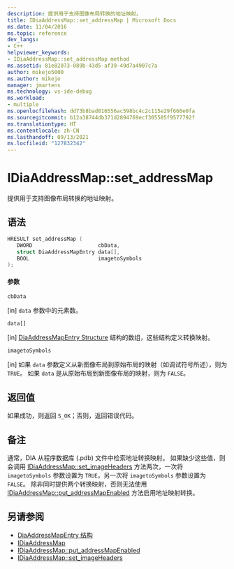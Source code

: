 ```yaml
---
description: 提供用于支持图像布局转换的地址映射。
title: IDiaAddressMap::set_addressMap | Microsoft Docs
ms.date: 11/04/2016
ms.topic: reference
dev_langs:
- C++
helpviewer_keywords:
- IDiaAddressMap::set_addressMap method
ms.assetid: 81e82073-089b-43d5-af39-49d7a4907c7a
author: mikejo5000
ms.author: mikejo
manager: jmartens
ms.technology: vs-ide-debug
ms.workload:
- multiple
ms.openlocfilehash: dd73b8bad816556ac598bc4c2c115e29f660e0fa
ms.sourcegitcommit: b12a38744db371d2894769ecf305585f9577792f
ms.translationtype: HT
ms.contentlocale: zh-CN
ms.lasthandoff: 09/13/2021
ms.locfileid: "127832342"
---
```

# <a name="idiaaddressmapset_addressmap"></a>IDiaAddressMap::set_addressMap
提供用于支持图像布局转换的地址映射。

## <a name="syntax"></a>语法

```C++
HRESULT set_addressMap ( 
   DWORD                     cbData,
   struct DiaAddressMapEntry data[],
   BOOL                      imagetoSymbols
);
```

#### <a name="parameters"></a>参数
 `cbData`

[in] `data` 参数中的元素数。

 `data[]`

[in] [DiaAddressMapEntry Structure](../../debugger/debug-interface-access/diaaddressmapentry.md) 结构的数组，这些结构定义转换映射。

 `imagetoSymbols`

[in] 如果 `data` 参数定义从新图像布局到原始布局的映射（如调试符号所述），则为 `TRUE`。 如果 `data` 是从原始布局到新图像布局的映射，则为 `FALSE`。

## <a name="return-value"></a>返回值
 如果成功，则返回 `S_OK`；否则，返回错误代码。

## <a name="remarks"></a>备注
 通常，DIA 从程序数据库 (.pdb) 文件中检索地址转换映射。 如果缺少这些值，则会调用 [IDiaAddressMap::set_imageHeaders](../../debugger/debug-interface-access/idiaaddressmap-set-imageheaders.md) 方法两次，一次将 `imagetoSymbols` 参数设置为 `TRUE`，另一次将 `imagetoSymbols` 参数设置为 `FALSE`。 除非同时提供两个转换映射，否则无法使用 [IDiaAddressMap::put_addressMapEnabled](../../debugger/debug-interface-access/idiaaddressmap-put-addressmapenabled.md) 方法启用地址映射转换。

## <a name="see-also"></a>另请参阅
- [DiaAddressMapEntry 结构](../../debugger/debug-interface-access/diaaddressmapentry.md)
- [IDiaAddressMap](../../debugger/debug-interface-access/idiaaddressmap.md)
- [IDiaAddressMap::put_addressMapEnabled](../../debugger/debug-interface-access/idiaaddressmap-put-addressmapenabled.md)
- [IDiaAddressMap::set_imageHeaders](../../debugger/debug-interface-access/idiaaddressmap-set-imageheaders.md)
